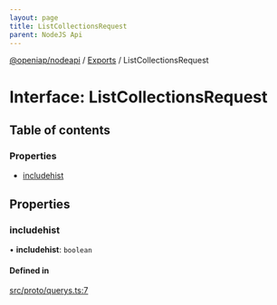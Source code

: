 ```yaml
---
layout: page
title: ListCollectionsRequest
parent: NodeJS Api
---
```

[@openiap/nodeapi](../README.md) / [Exports](../modules.md) / ListCollectionsRequest

# Interface: ListCollectionsRequest

## Table of contents

### Properties

- [includehist](ListCollectionsRequest.md#includehist)

## Properties

### includehist

• **includehist**: `boolean`

#### Defined in

[src/proto/querys.ts:7](https://github.com/openiap/nodeapi/blob/a6b5438/src/proto/querys.ts#L7)
